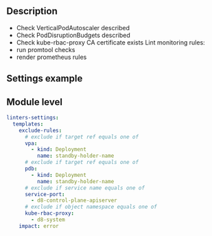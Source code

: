 ## Description

- Check VerticalPodAutoscaler described
- Check PodDisruptionBudgets described
- Check kube-rbac-proxy CA certificate exists
Lint monitoring rules:
- run promtool checks
- render prometheus rules

## Settings example

## Module level

```yaml
linters-settings:
  templates:
    exclude-rules:
      # exclude if target ref equals one of
      vpa:
        - kind: Deployment
          name: standby-holder-name
      # exclude if target ref equals one of
      pdb:
        - kind: Deployment
          name: standby-holder-name
      # exclude if service name equals one of
      service-port:
        - d8-control-plane-apiserver
      # exclude if object namespace equals one of
      kube-rbac-proxy:
        - d8-system
    impact: error
```
